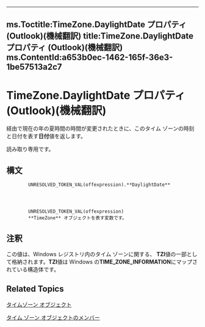 

---
ms.Toctitle:TimeZone.DaylightDate プロパティ (Outlook)(機械翻訳)
title:TimeZone.DaylightDate プロパティ (Outlook)(機械翻訳)
ms.ContentId:a653b0ec-1462-165f-36e3-1be57513a2c7
---
# TimeZone.DaylightDate プロパティ (Outlook)(機械翻訳)




経由で現在の年の夏時間の時間が変更されたときに、このタイム ゾーンの時刻と日付を表す**日付**値を返します。

読み取り専用です。

## 構文

            UNRESOLVED_TOKEN_VAL(offexpression).**DaylightDate**




            UNRESOLVED_TOKEN_VAL(offexpression)
            **TimeZone** オブジェクトを表す変数です。



## 注釈
この値は、Windows レジストリ内のタイム ゾーンに関する、 **TZI**値の一部として格納されます。**TZI**値は Windows の**TIME_ZONE_INFORMATION**にマップされている構造体です。



## Related Topics

[タイムゾーン オブジェクト](b27da70d-e545-cc13-9529-cfd327ab7a7c.md)

[タイム ゾーン オブジェクトのメンバー](2d6dc563-52f4-5707-b84d-a9c897eb2cda.md)




